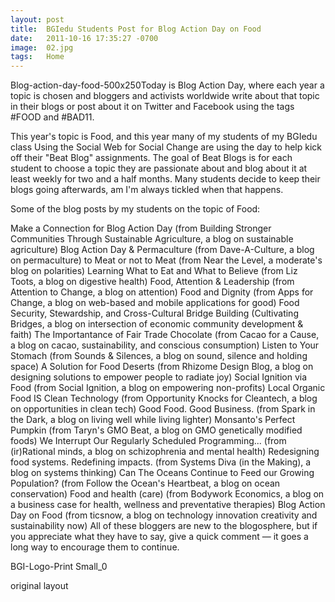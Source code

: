 ```yaml
---
layout: post
title:  BGIedu Students Post for Blog Action Day on Food
date:   2011-10-16 17:35:27 -0700
image:  02.jpg
tags:   Home
---
```


Blog-action-day-food-500x250Today is Blog Action Day, where each year a topic is chosen and bloggers and activists worldwide write about that topic in their blogs or post about it on Twitter and Facebook using the tags #FOOD and #BAD11.

This year's topic is Food, and this year many of my students of my BGIedu class Using the Social Web for Social Change are using the day to help kick off their "Beat Blog" assignments. The goal of Beat Blogs is for each student to choose a topic they are passionate about and blog about it at least weekly for two and a half months. Many students decide to keep their blogs going afterwards, am I'm always tickled when that happens.

Some of the blog posts by my students on the topic of Food:

Make a Connection for Blog Action Day (from Building Stronger Communities Through Sustainable Agriculture, a blog on sustainable agriculture)
Blog Action Day & Permaculture (from Dave-A-Culture, a blog on permaculture)
to Meat or not to Meat (from Near the Level, a moderate's blog on polarities)
Learning What to Eat and What to Believe (from Liz Toots, a blog on digestive health)
Food, Attention & Leadership (from Attention to Change, a blog on attention)
Food and Dignity (from Apps for Change, a blog on web-based and mobile applications for good)
Food Security, Stewardship, and Cross-Cultural Bridge Building (Cultivating Bridges, a blog on intersection of economic community development & faith)
The Importantance of Fair Trade Chocolate (from Cacao for a Cause, a blog on cacao, sustainability, and conscious consumption)
Listen to Your Stomach (from Sounds & Silences, a blog on sound, silence and holding space)
A Solution for Food Deserts (from Rhizome Design Blog, a blog on designing solutions to empower people to radiate joy)
Social Ignition via Food (from Social Ignition, a blog on empowering non-profits)
Local Organic Food IS Clean Technology (from Opportunity Knocks for Cleantech, a blog on opportunities in clean tech)
Good Food. Good Business. (from Spark in the Dark, a blog on living well while living lighter)
Monsanto's Perfect Pumpkin (from Taryn's GMO Beat, a blog on GMO genetically modified foods)
We Interrupt Our Regularly Scheduled Programming... (from (ir)Rational minds, a blog on schizophrenia and mental health)
Redesigning food systems. Redefining impacts. (from Systems Diva (in the Making), a blog on systems thinking)
Can The Oceans Continue to Feed our Growing Population? (from Follow the Ocean's Heartbeat, a blog on ocean conservation)
Food and health (care) (from Bodywork Economics, a blog on a business case for health, wellness and preventative therapies)
Blog Action Day on Food (from ticsnow, a blog on technology innovation creativity and sustainability now)
All of these bloggers are new to the blogosphere, but if you appreciate what they have to say, give a quick comment — it goes a long way to encourage them to continue.

BGI-Logo-Print Small_0


original layout